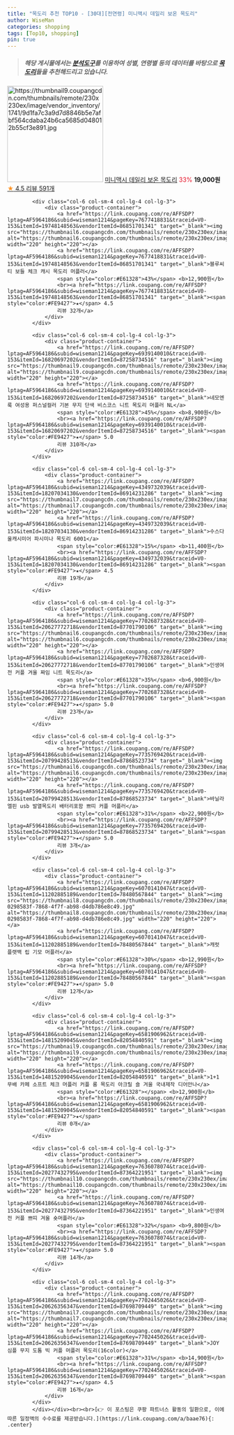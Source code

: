 ```yaml
---
title: "목도리 추천 TOP10 - [30대][전연령] 미니맥시 데일리 보온 목도리"
author: WiseMan
categories: shopping
tags: [Top10, shopping]
pin: true
---
```


> ##### 해당 게시물에서는 [**분석도구**](https://itemscout.io/)를 이용하여 **성별**, **연령별** 등의 데이터를 바탕으로 [**목도리**](https://link.coupang.com/a/baae76)들을 추천해드리고 있습니다.
<div class="container"><div class="row">
            <div class="col-6 col-sm-4 col-lg-4 col-lg-3">
                <div class="product-container">
                    <a href="https://link.coupang.com/re/AFFSDP?lptag=AF5964186&subid=wiseman1214&pageKey=6828477436&traceid=V0-153&itemId=16203551913&vendorItemId=83398279861" target="_blank"><img src="https://thumbnail9.coupangcdn.com/thumbnails/remote/230x230ex/image/vendor_inventory/1741/9d1fa7c3a9d7d8846b5e7afbf564cdaba24b6ca5685d048012b55cf3e891.jpg" alt="https://thumbnail9.coupangcdn.com/thumbnails/remote/230x230ex/image/vendor_inventory/1741/9d1fa7c3a9d7d8846b5e7afbf564cdaba24b6ca5685d048012b55cf3e891.jpg" width="220" height="220"></a>
                    <a href="https://link.coupang.com/re/AFFSDP?lptag=AF5964186&subid=wiseman1214&pageKey=6828477436&traceid=V0-153&itemId=16203551913&vendorItemId=83398279861" target="_blank">미니맥시 데일리 보온 목도리</a>
                    <span style="color:#E61328">33%</span> <b>19,000원</b>
                    <br><a href="https://link.coupang.com/re/AFFSDP?lptag=AF5964186&subid=wiseman1214&pageKey=6828477436&traceid=V0-153&itemId=16203551913&vendorItemId=83398279861" target="_blank"><span style="color:#FE9427">★</span> 4.5
                    리뷰 591개</a>
                </div>
            </div>
            
            <div class="col-6 col-sm-4 col-lg-4 col-lg-3">
                <div class="product-container">
                    <a href="https://link.coupang.com/re/AFFSDP?lptag=AF5964186&subid=wiseman1214&pageKey=7677418831&traceid=V0-153&itemId=19748148563&vendorItemId=86851701341" target="_blank"><img src="https://thumbnail6.coupangcdn.com/thumbnails/remote/230x230ex/image/vendor_inventory/ee92/73f616e5e8956e1107d45aa471f793229515bb9016ec9de7686c3bd9ba5d.jpg" alt="https://thumbnail6.coupangcdn.com/thumbnails/remote/230x230ex/image/vendor_inventory/ee92/73f616e5e8956e1107d45aa471f793229515bb9016ec9de7686c3bd9ba5d.jpg" width="220" height="220"></a>
                    <a href="https://link.coupang.com/re/AFFSDP?lptag=AF5964186&subid=wiseman1214&pageKey=7677418831&traceid=V0-153&itemId=19748148563&vendorItemId=86851701341" target="_blank">블루씨티 보들 체크 캐시 목도리 머플러</a>
                    <span style="color:#E61328">43%</span> <b>12,900원</b>
                    <br><a href="https://link.coupang.com/re/AFFSDP?lptag=AF5964186&subid=wiseman1214&pageKey=7677418831&traceid=V0-153&itemId=19748148563&vendorItemId=86851701341" target="_blank"><span style="color:#FE9427">★</span> 4.5
                    리뷰 32개</a>
                </div>
            </div>
            
            <div class="col-6 col-sm-4 col-lg-4 col-lg-3">
                <div class="product-container">
                    <a href="https://link.coupang.com/re/AFFSDP?lptag=AF5964186&subid=wiseman1214&pageKey=6939140010&traceid=V0-153&itemId=16820697202&vendorItemId=87258734516" target="_blank"><img src="https://thumbnail9.coupangcdn.com/thumbnails/remote/230x230ex/image/vendor_inventory/0e08/b2b5ef7fefee53075fa89684aefedcc231300856d18629306c32bde5591c.jpg" alt="https://thumbnail9.coupangcdn.com/thumbnails/remote/230x230ex/image/vendor_inventory/0e08/b2b5ef7fefee53075fa89684aefedcc231300856d18629306c32bde5591c.jpg" width="220" height="220"></a>
                    <a href="https://link.coupang.com/re/AFFSDP?lptag=AF5964186&subid=wiseman1214&pageKey=6939140010&traceid=V0-153&itemId=16820697202&vendorItemId=87258734516" target="_blank">네모엔룩 여성용 퍼스널컬러 기본 무지 단색 비스코스 니트 목도리 머플러 NL</a>
                    <span style="color:#E61328">45%</span> <b>8,900원</b>
                    <br><a href="https://link.coupang.com/re/AFFSDP?lptag=AF5964186&subid=wiseman1214&pageKey=6939140010&traceid=V0-153&itemId=16820697202&vendorItemId=87258734516" target="_blank"><span style="color:#FE9427">★</span> 5.0
                    리뷰 310개</a>
                </div>
            </div>
            
            <div class="col-6 col-sm-4 col-lg-4 col-lg-3">
                <div class="product-container">
                    <a href="https://link.coupang.com/re/AFFSDP?lptag=AF5964186&subid=wiseman1214&pageKey=4349732039&traceid=V0-153&itemId=18207034130&vendorItemId=86914231286" target="_blank"><img src="https://thumbnail7.coupangcdn.com/thumbnails/remote/230x230ex/image/rs_quotation_api/63zuvfpx/05658d145f1e46c6b6c1410a0848b2e1.jpg" alt="https://thumbnail7.coupangcdn.com/thumbnails/remote/230x230ex/image/rs_quotation_api/63zuvfpx/05658d145f1e46c6b6c1410a0848b2e1.jpg" width="220" height="220"></a>
                    <a href="https://link.coupang.com/re/AFFSDP?lptag=AF5964186&subid=wiseman1214&pageKey=4349732039&traceid=V0-153&itemId=18207034130&vendorItemId=86914231286" target="_blank">수스다 울캐시미어 파시미나 목도리 6001</a>
                    <span style="color:#E61328">15%</span> <b>11,400원</b>
                    <br><a href="https://link.coupang.com/re/AFFSDP?lptag=AF5964186&subid=wiseman1214&pageKey=4349732039&traceid=V0-153&itemId=18207034130&vendorItemId=86914231286" target="_blank"><span style="color:#FE9427">★</span> 4.5
                    리뷰 19개</a>
                </div>
            </div>
            
            <div class="col-6 col-sm-4 col-lg-4 col-lg-3">
                <div class="product-container">
                    <a href="https://link.coupang.com/re/AFFSDP?lptag=AF5964186&subid=wiseman1214&pageKey=7702687328&traceid=V0-153&itemId=20627772718&vendorItemId=87701790106" target="_blank"><img src="https://thumbnail6.coupangcdn.com/thumbnails/remote/230x230ex/image/vendor_inventory/6b4c/6ae5902ab14fdd9d8c26c7ef5ee8f38af571f5ee43ac5a9a982e03ed681c.png" alt="https://thumbnail6.coupangcdn.com/thumbnails/remote/230x230ex/image/vendor_inventory/6b4c/6ae5902ab14fdd9d8c26c7ef5ee8f38af571f5ee43ac5a9a982e03ed681c.png" width="220" height="220"></a>
                    <a href="https://link.coupang.com/re/AFFSDP?lptag=AF5964186&subid=wiseman1214&pageKey=7702687328&traceid=V0-153&itemId=20627772718&vendorItemId=87701790106" target="_blank">인생여전 커플 겨울 짜임 니트 목도리</a>
                    <span style="color:#E61328">35%</span> <b>6,900원</b>
                    <br><a href="https://link.coupang.com/re/AFFSDP?lptag=AF5964186&subid=wiseman1214&pageKey=7702687328&traceid=V0-153&itemId=20627772718&vendorItemId=87701790106" target="_blank"><span style="color:#FE9427">★</span> 5.0
                    리뷰 23개</a>
                </div>
            </div>
            
            <div class="col-6 col-sm-4 col-lg-4 col-lg-3">
                <div class="product-container">
                    <a href="https://link.coupang.com/re/AFFSDP?lptag=AF5964186&subid=wiseman1214&pageKey=7735769420&traceid=V0-153&itemId=20799428513&vendorItemId=87868523734" target="_blank"><img src="https://thumbnail6.coupangcdn.com/thumbnails/remote/230x230ex/image/vendor_inventory/2b4f/1b42dfd4005a0274df1c4e9c8375fb90becb7be46b7e6a5b06fd78a983ea.jpg" alt="https://thumbnail6.coupangcdn.com/thumbnails/remote/230x230ex/image/vendor_inventory/2b4f/1b42dfd4005a0274df1c4e9c8375fb90becb7be46b7e6a5b06fd78a983ea.jpg" width="220" height="220"></a>
                    <a href="https://link.coupang.com/re/AFFSDP?lptag=AF5964186&subid=wiseman1214&pageKey=7735769420&traceid=V0-153&itemId=20799428513&vendorItemId=87868523734" target="_blank">바닐라엘핀 usb 발열목도리 배터리포함 쁘띠 커플 머플러</a>
                    <span style="color:#E61328">31%</span> <b>22,900원</b>
                    <br><a href="https://link.coupang.com/re/AFFSDP?lptag=AF5964186&subid=wiseman1214&pageKey=7735769420&traceid=V0-153&itemId=20799428513&vendorItemId=87868523734" target="_blank"><span style="color:#FE9427">★</span> 5.0
                    리뷰 3개</a>
                </div>
            </div>
            
            <div class="col-6 col-sm-4 col-lg-4 col-lg-3">
                <div class="product-container">
                    <a href="https://link.coupang.com/re/AFFSDP?lptag=AF5964186&subid=wiseman1214&pageKey=6070141047&traceid=V0-153&itemId=11202885189&vendorItemId=78480567844" target="_blank"><img src="https://thumbnail8.coupangcdn.com/thumbnails/remote/230x230ex/image/retail/images/4229067525063544-0298583f-7868-4f7f-ab98-d4db786e8c49.jpg" alt="https://thumbnail8.coupangcdn.com/thumbnails/remote/230x230ex/image/retail/images/4229067525063544-0298583f-7868-4f7f-ab98-d4db786e8c49.jpg" width="220" height="220"></a>
                    <a href="https://link.coupang.com/re/AFFSDP?lptag=AF5964186&subid=wiseman1214&pageKey=6070141047&traceid=V0-153&itemId=11202885189&vendorItemId=78480567844" target="_blank">캐럿 플랫백 립 기모 머플러</a>
                    <span style="color:#E61328">30%</span> <b>12,990원</b>
                    <br><a href="https://link.coupang.com/re/AFFSDP?lptag=AF5964186&subid=wiseman1214&pageKey=6070141047&traceid=V0-153&itemId=11202885189&vendorItemId=78480567844" target="_blank"><span style="color:#FE9427">★</span> 5.0
                    리뷰 12개</a>
                </div>
            </div>
            
            <div class="col-6 col-sm-4 col-lg-4 col-lg-3">
                <div class="product-container">
                    <a href="https://link.coupang.com/re/AFFSDP?lptag=AF5964186&subid=wiseman1214&pageKey=6581906962&traceid=V0-153&itemId=14815209045&vendorItemId=82054840591" target="_blank"><img src="https://thumbnail9.coupangcdn.com/thumbnails/remote/230x230ex/image/vendor_inventory/062b/f356aa627e42f636a5dee0d96f7b7aa2d27c4937b6836b55b589d8478cbe.jpeg" alt="https://thumbnail9.coupangcdn.com/thumbnails/remote/230x230ex/image/vendor_inventory/062b/f356aa627e42f636a5dee0d96f7b7aa2d27c4937b6836b55b589d8478cbe.jpeg" width="220" height="220"></a>
                    <a href="https://link.coupang.com/re/AFFSDP?lptag=AF5964186&subid=wiseman1214&pageKey=6581906962&traceid=V0-153&itemId=14815209045&vendorItemId=82054840591" target="_blank">1+1 무배 카페 소프트 체크 머플러 커플 롱 목도리 아크릴 숄 겨울 국내제작 디어안나</a>
                    <span style="color:#E61328"></span> <b>12,900원</b>
                    <br><a href="https://link.coupang.com/re/AFFSDP?lptag=AF5964186&subid=wiseman1214&pageKey=6581906962&traceid=V0-153&itemId=14815209045&vendorItemId=82054840591" target="_blank"><span style="color:#FE9427">★</span> 
                    리뷰 0개</a>
                </div>
            </div>
            
            <div class="col-6 col-sm-4 col-lg-4 col-lg-3">
                <div class="product-container">
                    <a href="https://link.coupang.com/re/AFFSDP?lptag=AF5964186&subid=wiseman1214&pageKey=7636078074&traceid=V0-153&itemId=20277432795&vendorItemId=87364221951" target="_blank"><img src="https://thumbnail10.coupangcdn.com/thumbnails/remote/230x230ex/image/vendor_inventory/9355/90f48c862e086ce8b6f8024eae94930241ee0a101609fb9672b9127a40db.png" alt="https://thumbnail10.coupangcdn.com/thumbnails/remote/230x230ex/image/vendor_inventory/9355/90f48c862e086ce8b6f8024eae94930241ee0a101609fb9672b9127a40db.png" width="220" height="220"></a>
                    <a href="https://link.coupang.com/re/AFFSDP?lptag=AF5964186&subid=wiseman1214&pageKey=7636078074&traceid=V0-153&itemId=20277432795&vendorItemId=87364221951" target="_blank">인생여전 커플 쁘띠 겨울 숏머플러</a>
                    <span style="color:#E61328">32%</span> <b>9,800원</b>
                    <br><a href="https://link.coupang.com/re/AFFSDP?lptag=AF5964186&subid=wiseman1214&pageKey=7636078074&traceid=V0-153&itemId=20277432795&vendorItemId=87364221951" target="_blank"><span style="color:#FE9427">★</span> 5.0
                    리뷰 14개</a>
                </div>
            </div>
            
            <div class="col-6 col-sm-4 col-lg-4 col-lg-3">
                <div class="product-container">
                    <a href="https://link.coupang.com/re/AFFSDP?lptag=AF5964186&subid=wiseman1214&pageKey=7702445026&traceid=V0-153&itemId=20626356347&vendorItemId=87698709449" target="_blank"><img src="https://thumbnail7.coupangcdn.com/thumbnails/remote/230x230ex/image/vendor_inventory/e65c/d69f834f0f78b7fec476b21488c9a5d4c4dfd0b005beb20627d9fd4ac3f1.jpg" alt="https://thumbnail7.coupangcdn.com/thumbnails/remote/230x230ex/image/vendor_inventory/e65c/d69f834f0f78b7fec476b21488c9a5d4c4dfd0b005beb20627d9fd4ac3f1.jpg" width="220" height="220"></a>
                    <a href="https://link.coupang.com/re/AFFSDP?lptag=AF5964186&subid=wiseman1214&pageKey=7702445026&traceid=V0-153&itemId=20626356347&vendorItemId=87698709449" target="_blank">JOY 심플 무지 도톰 빅 커플 머플러 목도리(16color)</a>
                    <span style="color:#E61328">31%</span> <b>14,900원</b>
                    <br><a href="https://link.coupang.com/re/AFFSDP?lptag=AF5964186&subid=wiseman1214&pageKey=7702445026&traceid=V0-153&itemId=20626356347&vendorItemId=87698709449" target="_blank"><span style="color:#FE9427">★</span> 4.5
                    리뷰 16개</a>
                </div>
            </div>
            </div></div><br><br>[👉 이 포스팅은 쿠팡 파트너스 활동의 일환으로, 이에 따른 일정액의 수수료를 제공받습니다.](https://link.coupang.com/a/baae76){: .center}